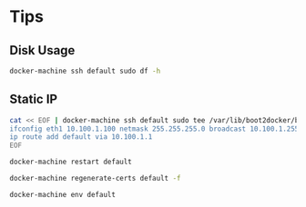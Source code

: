 # Tips

## Disk Usage

```sh
docker-machine ssh default sudo df -h
```

## Static IP

```sh
cat << EOF | docker-machine ssh default sudo tee /var/lib/boot2docker/bootsync.sh > /dev/null
ifconfig eth1 10.100.1.100 netmask 255.255.255.0 broadcast 10.100.1.255 up
ip route add default via 10.100.1.1
EOF
```

```sh
docker-machine restart default
```

```sh
docker-machine regenerate-certs default -f
```

```sh
docker-machine env default
```
